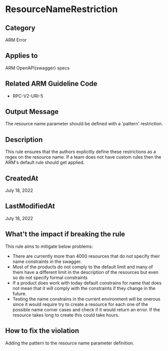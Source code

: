 # ResourceNameRestriction

## Category

ARM Error

## Applies to

ARM OpenAPI(swagger) specs

## Related ARM Guideline Code

- RPC-V2-URI-5

## Output Message

The resource name parameter should be defined with a 'pattern' restriction.

## Description

This rule ensures that the authors explicitly define these restrictions as a regex on the resource name. If a team does not have custom rules then the ARM's default rule should get applied.

## CreatedAt

July 18, 2022

## LastModifiedAt

July 18, 2022

## What't the impact if breaking the rule

This rule aims to mitigate below problems:

- There are currently more than 4000 resources that do not specify their name constraints in the swagger.
- Most of the products do not comply to the default limit and many of them have a different limit in the description of the resources but even so do not specify formal constraints
- If a product does work with today default constrains for name that does not mean that it will comply with the constraints if they change in the future.
- Testing the name constrains in the current environment will be onerous since it would require try to create a resource for each one of the possible name corner cases and check if it would return an error. If the resource takes long to create this could take hours.

## How to fix the violation

Adding the pattern to the resource name parameter definition.
